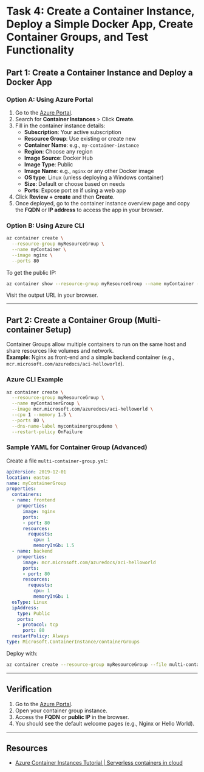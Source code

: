# Task 4: Create a Container Instance, Deploy a Simple Docker App, Create Container Groups, and Test Functionality

## Part 1: Create a Container Instance and Deploy a Docker App

### Option A: Using Azure Portal
1. Go to the [Azure Portal](https://portal.azure.com).
2. Search for **Container Instances** > Click **Create**.
3. Fill in the container instance details:
   - **Subscription**: Your active subscription
   - **Resource Group**: Use existing or create new
   - **Container Name**: e.g., `my-container-instance`
   - **Region**: Choose any region
   - **Image Source**: Docker Hub
   - **Image Type**: Public
   - **Image Name**: e.g., `nginx` or any other Docker image
   - **OS type**: Linux (unless deploying a Windows container)
   - **Size**: Default or choose based on needs
   - **Ports**: Expose port `80` if using a web app
4. Click **Review + create** and then **Create**.
5. Once deployed, go to the container instance overview page and copy the **FQDN** or **IP address** to access the app in your browser.

### Option B: Using Azure CLI
```bash
az container create \
  --resource-group myResourceGroup \
  --name myContainer \
  --image nginx \
  --ports 80
```
To get the public IP:
```bash
az container show --resource-group myResourceGroup --name myContainer --query ipAddress.fqdn
```
Visit the output URL in your browser.

---

## Part 2: Create a Container Group (Multi-container Setup)
Container Groups allow multiple containers to run on the same host and share resources like volumes and network.  
**Example**: Nginx as front-end and a simple backend container (e.g., `mcr.microsoft.com/azuredocs/aci-helloworld`).

### Azure CLI Example
```bash
az container create \
  --resource-group myResourceGroup \
  --name myContainerGroup \
  --image mcr.microsoft.com/azuredocs/aci-helloworld \
  --cpu 1 --memory 1.5 \
  --ports 80 \
  --dns-name-label mycontainergroupdemo \
  --restart-policy OnFailure
```

### Sample YAML for Container Group (Advanced)
Create a file `multi-container-group.yml`:
```yaml
apiVersion: 2019-12-01
location: eastus
name: myContainerGroup
properties:
  containers:
  - name: frontend
    properties:
      image: nginx
      ports:
      - port: 80
      resources:
        requests:
          cpu: 1
          memoryInGb: 1.5
  - name: backend
    properties:
      image: mcr.microsoft.com/azuredocs/aci-helloworld
      ports:
      - port: 80
      resources:
        requests:
          cpu: 1
          memoryInGb: 1
  osType: Linux
  ipAddress:
    type: Public
    ports:
    - protocol: tcp
      port: 80
  restartPolicy: Always
type: Microsoft.ContainerInstance/containerGroups
```
Deploy with:
```bash
az container create --resource-group myResourceGroup --file multi-container-group.yml
```

---

## Verification
1. Go to the [Azure Portal](https://portal.azure.com).
2. Open your container group instance.
3. Access the **FQDN** or **public IP** in the browser.
4. You should see the default welcome pages (e.g., Nginx or Hello World).

---

## Resources
- [Azure Container Instances Tutorial | Serverless containers in cloud
](https://www.youtube.com/watch?v=jAWLQFi4USk)
